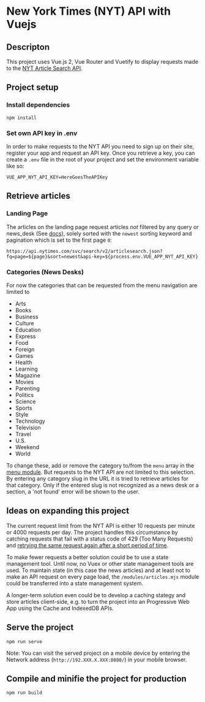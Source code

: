 # New York Times (NYT) API with Vuejs
## Descripton
This project uses Vue.js 2, Vue Router and Vuetify to display requests made to the [NYT Article Search API](https://developer.nytimes.com/docs/articlesearch-product/1/overview).
## Project setup
### Install dependencies
```
npm install
```
### Set own API key in .env
In order to make requests to the NYT API you need to sign up on their site, register your app and request an API key. Once you retrieve a key, you can create a `.env` file in the root of your project and set the environment variable like so:
```
VUE_APP_NYT_API_KEY=HereGoesTheAPIKey
```
## Retrieve articles
### Landing Page
The articles on the landing page request articles *not* filtered by any query or news_desk (See [docs](https://developer.nytimes.com/docs/articlesearch-product/1/overview)), solely sorted with the `newest` sorting keyword and pagination which is set to the first page `0`:

```
https://api.nytimes.com/svc/search/v2/articlesearch.json?fq=page=${page}&sort=newest&api-key=${process.env.VUE_APP_NYT_API_KEY}
```

### Categories (News Desks)
For now the categories that can be requested from the menu navigation are limited to

- Arts
- Books
- Business
- Culture
- Education
- Express
- Food
- Foreign
- Games
- Health
- Learning
- Magazine
- Movies
- Parenting
- Politics
- Science
- Sports
- Style
- Technology
- Television
- Travel
- U.S.
- Weekend
- World

To change these, add or remove the category to/from the `menu` array in the [menu module](/jamawe/vue-news-api-project/blob/main/src/modules/menu.mjs).
But requests to the NYT API are not limited to this selection. By entering any category slug in the URL it is tried to retrieve articles for that category. Only if the entered slug is not recognized as a news desk or a section, a 'not found' error will be shown to the user.

## Ideas on expanding this project

The current request limit from the NYT API is either 10 requests per minute or 4000 requests per day. The project handles this circumstance by catching requests that fail with a status code of 429 (Too Many Requests) and [retrying the same request again after a short period of time](/jamawe/vue-news-api-project/blob/main/src/pages/HomePage.vue).

To make fewer requests a better solution could be to use a state management tool. Until now, no Vuex or other state management tools are used. To maintain state (in this case the news articles) and at least not to make an API request on every page load, the `/modules/articles.mjs` module could be transferred into a state management system.

A longer-term solution even could be to develop a caching stategy and store articles client-side, e.g. to turn the project into an Progressive Web App using the Cache and IndexedDB APIs.

## Serve the project
```
npm run serve
```
Note: You can visit the served project on a mobile device by entering the Network address (`http://192.XXX.X.XXX:8080/`) in your mobile browser.

## Compile and minifie the project for production
```
npm run build
```